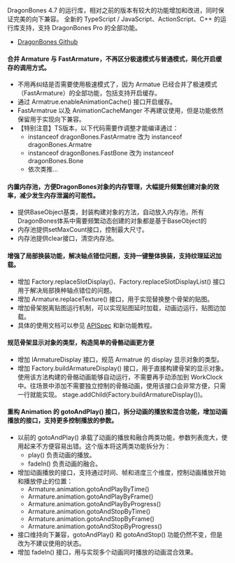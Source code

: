 DragonBones 4.7 的运行库，相对之前的版本有较大的功能增加和改进，同时保证完美的向下兼容。
全新的 TypeScript / JavaScript、ActionScript、C++ 的运行库支持，支持 DragonBones Pro 的全部功能。
* [DragonBones Github](https://github.com/DragonBones)
 
#### 合并 Armature 与 FastArmature，不再区分极速模式与普通模式，简化开启缓存的调用方式。
* 不用再纠结是否需要使用极速模式了，因为 Armatue 已经合并了极速模式（FastArmature）的全部功能，包括支持开启缓存。
* 通过 Armatrue.enableAnimationCache() 接口开启缓存。
* FastArmatrue 以及 AnimationCacheManger 不再建议使用，但是功能依然保留用于实现向下兼容。
* 【特别注意】TS版本，以下代码需要作调整才能编译通过：
    * instanceof dragonBones.FastArmatre 改为 instanceof dragonBones.Armatre
    * instanceof dragonBones.FastBone 改为 instanceof dragonBones.Bone
    * 依次类推...
 
#### 内置内存池，方便DragonBones对象的内存管理，大幅提升频繁创建对象的效率，减少发生内存泄漏的可能性。
* 提供BaseObject基类，封装构建对象的方法，自动放入内存池，所有DragonBones体系中需要频繁动态创建的对象都是基于BaseObject的
* 内存池提供setMaxCount接口，控制最大尺寸。
* 内存池提供clear接口，清空内存池。
 
#### 增强了局部换装功能，解决轴点错位问题，支持一键整体换装，支持纹理延迟加载。
* 增加 Factory.replaceSlotDisplay()、Factory.replaceSlotDisplayList() 接口用于解决局部换种轴点错位的问题。
* 增加 Armature.replaceTexture() 接口，用于实现替换整个骨架的贴图。
* 增加骨架脱离贴图运行机制，可以实现贴图延时加载，动画边运行，贴图边加载。
* 具体的使用文档可以参见 [APISpec](http://edn.egret.com/cn/apidoc/) 和新功能教程。

#### 规范骨架显示对象的类型，构造简单的骨骼动画更方便
* 增加 IArmatureDisplay 接口，规范 Armatrue 的 display 显示对象的类型。
* 增加 Factory.buildArmatureDisplay() 接口，用于直接构建骨架的显示对象。使用该方法构建的骨骼动画能够自动运行，不需要再手动添加到 WorkClock 中。往场景中添加不需要独立控制的骨骼动画，使用该接口会非常方便，只需一行就能实现。
stage.addChild(Factory.buildArmatureDisplay())。

#### 重构 Animation 的 gotoAndPlay() 接口，拆分动画的播放和混合功能，增加动画播放的接口，支持更多控制播放的参数。
* 以前的 gotoAndPlay() 承载了动画的播放和融合两类功能，参数列表庞大，使用起来不方便容易出错。这个版本将这两类功能拆分为：
    * play() 负责动画的播放。
    * fadeIn() 负责动画的融合。
* 增加动画播放的接口，支持通过时间、帧和进度三个维度，控制动画播放开始和播放停止的位置：
    * Armature.animation.gotoAndPlayByTime()
    * Armature.animation.gotoAndPlayByFrame()
    * Armature.animation.gotoAndPlayByProgress()
    * Armature.animation.gotoAndStopByTime()
    * Armature.animation.gotoAndStopByFrame()
    * Armature.animation.gotoAndStopByProgress()
* 接口维持向下兼容，gotoAndPlay() 和 gotoAndStop() 功能仍然不变，但是改为不建议使用的状态。
* 增加 fadeIn() 接口，用与实现多个动画同时播放的动画混合效果。


